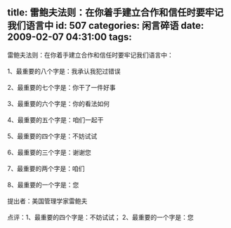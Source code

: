 title: 雷鲍夫法则：在你着手建立合作和信任时要牢记我们语言中
id: 507
categories: 闲言碎语
date: 2009-02-07 04:31:00
tags:
---

雷鲍夫法则：在你着手建立合作和信任时要牢记我们语言中：
</br>
</br>1、最重要的八个字是：我承认我犯过错误
</br>
</br>2、最重要的七个字是：你干了一件好事
</br>
</br>3、最重要的六个字是：你的看法如何
</br>
</br>4、最重要的五个字是：咱们一起干
</br>
</br>5、最重要的四个字是：不妨试试
</br>
</br>6、最重要的三个字是：谢谢您
</br>
</br>7、最重要的两个字是：咱们
</br>
</br>8、最重要的一个字是：您
</br>
</br>提出者：美国管理学家雷鲍夫
</br>
</br>点评：1、最重要的四个字是：不妨试试； 2、最重要的一个字是：您

